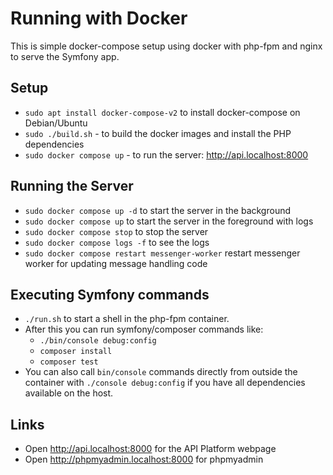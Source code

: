 # Running with Docker

This is simple docker-compose setup using docker with php-fpm and nginx to serve
the Symfony app.

## Setup

- `sudo apt install docker-compose-v2` to install docker-compose on Debian/Ubuntu
- `sudo ./build.sh` - to build the docker images and install the PHP dependencies
- `sudo docker compose up` - to run the server: http://api.localhost:8000

## Running the Server

- `sudo docker compose up -d` to start the server in the background
- `sudo docker compose up` to start the server in the foreground with logs
- `sudo docker compose stop` to stop the server
- `sudo docker compose logs -f` to see the logs
- `sudo docker compose restart messenger-worker` restart messenger worker for updating message handling code

## Executing Symfony commands

- `./run.sh` to start a shell in the php-fpm container.
- After this you can run symfony/composer commands like:
    - `./bin/console debug:config`
    - `composer install`
    - `composer test`
- You can also call `bin/console` commands directly from outside the container with `./console debug:config`
  if you have all dependencies available on the host.

## Links

- Open http://api.localhost:8000 for the API Platform webpage
- Open http://phpmyadmin.localhost:8000 for phpmyadmin
